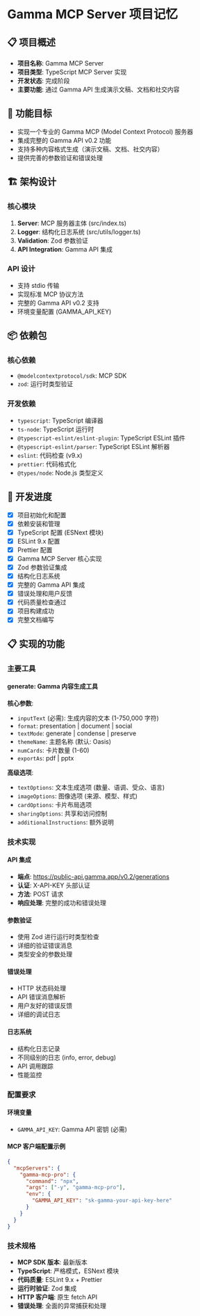 # Gamma MCP Server 项目记忆

## 📋 项目概述

- **项目名称**: Gamma MCP Server
- **项目类型**: TypeScript MCP Server 实现
- **开发状态**: 完成阶段
- **主要功能**: 通过 Gamma API 生成演示文稿、文档和社交内容

## 🎯 功能目标

- 实现一个专业的 Gamma MCP (Model Context Protocol) 服务器
- 集成完整的 Gamma API v0.2 功能
- 支持多种内容格式生成（演示文稿、文档、社交内容）
- 提供完善的参数验证和错误处理

## 🏗️ 架构设计

### 核心模块

1. **Server**: MCP 服务器主体 (src/index.ts)
2. **Logger**: 结构化日志系统 (src/utils/logger.ts)
3. **Validation**: Zod 参数验证
4. **API Integration**: Gamma API 集成

### API 设计

- 支持 stdio 传输
- 实现标准 MCP 协议方法
- 完整的 Gamma API v0.2 支持
- 环境变量配置 (GAMMA_API_KEY)

## 📦 依赖包

### 核心依赖
- `@modelcontextprotocol/sdk`: MCP SDK
- `zod`: 运行时类型验证

### 开发依赖
- `typescript`: TypeScript 编译器
- `ts-node`: TypeScript 运行时
- `@typescript-eslint/eslint-plugin`: TypeScript ESLint 插件
- `@typescript-eslint/parser`: TypeScript ESLint 解析器
- `eslint`: 代码检查 (v9.x)
- `prettier`: 代码格式化
- `@types/node`: Node.js 类型定义

## 🔄 开发进度

- [x] 项目初始化和配置
- [x] 依赖安装和管理
- [x] TypeScript 配置 (ESNext 模块)
- [x] ESLint 9.x 配置
- [x] Prettier 配置
- [x] Gamma MCP Server 核心实现
- [x] Zod 参数验证集成
- [x] 结构化日志系统
- [x] 完整的 Gamma API 集成
- [x] 错误处理和用户反馈
- [x] 代码质量检查通过
- [x] 项目构建成功
- [x] 完整文档编写

## 📋 实现的功能

### 主要工具

#### **generate**: Gamma 内容生成工具

**核心参数**:
- `inputText` (必需): 生成内容的文本 (1-750,000 字符)
- `format`: presentation | document | social
- `textMode`: generate | condense | preserve
- `themeName`: 主题名称 (默认: Oasis)
- `numCards`: 卡片数量 (1-60)
- `exportAs`: pdf | pptx

**高级选项**:
- `textOptions`: 文本生成选项 (数量、语调、受众、语言)
- `imageOptions`: 图像选项 (来源、模型、样式)
- `cardOptions`: 卡片布局选项
- `sharingOptions`: 共享和访问控制
- `additionalInstructions`: 额外说明

### 技术实现

#### **API 集成**
- **端点**: https://public-api.gamma.app/v0.2/generations
- **认证**: X-API-KEY 头部认证
- **方法**: POST 请求
- **响应处理**: 完整的成功和错误处理

#### **参数验证**
- 使用 Zod 进行运行时类型检查
- 详细的验证错误消息
- 类型安全的参数处理

#### **错误处理**
- HTTP 状态码处理
- API 错误消息解析
- 用户友好的错误反馈
- 详细的调试日志

#### **日志系统**
- 结构化日志记录
- 不同级别的日志 (info, error, debug)
- API 调用跟踪
- 性能监控

### 配置要求

#### **环境变量**
- `GAMMA_API_KEY`: Gamma API 密钥 (必需)

#### **MCP 客户端配置示例**
```json
{
  "mcpServers": {
    "gamma-mcp-pro": {
      "command": "npx",
      "args": ["-y", "gamma-mcp-pro"],
      "env": {
        "GAMMA_API_KEY": "sk-gamma-your-api-key-here"
      }
    }
  }
}
```

### 技术规格
- **MCP SDK 版本**: 最新版本
- **TypeScript**: 严格模式，ESNext 模块
- **代码质量**: ESLint 9.x + Prettier
- **运行时验证**: Zod 集成
- **HTTP 客户端**: 原生 fetch API
- **错误处理**: 全面的异常捕获和处理